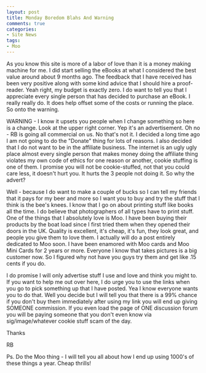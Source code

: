 ```yaml
---
layout: post
title: Monday Boredom Blahs And Warning
comments: true
categories:
- Site News
tags:
- Moo
---
```

As you know this site is more of a labor of love than it is a money making machine for me. I did start selling the eBooks at what I considered the best value around about 9 months ago. The feedback that I have received has been very positive along with some kind advice that I should hire a proof-reader. Yeah right, my budget is exactly zero. I do want to tell you that I appreciate every single person that has decided to purchase an eBook. I really really do. It does help offset some of the costs or running the place. So onto the warning.

WARNING - I know it upsets you people when I change something so here is a change. Look at the upper right corner. Yep it's an advertisement. Oh no - RB is going all commercial on us. No that's not it. I decided a long time ago I am not going to do the "Donate" thing for lots of reasons. I also decided that I do not want to be in the affiliate business. The internet is an ugly ugly place almost every single person that makes money doing the affiliate thing violates my own code of ethics for one reason or another, cookie stuffing is one of them. I promise you will not be cookie-stuffed, not that you could care less, it doesn't hurt you. It hurts the 3 people not doing it. So why the advert?

Well - because I do want to make a couple of bucks so I can tell my friends that it pays for my beer and more so I want you to buy and try the stuff that I think is the bee's knees. I know that I go on about printing stuff like books all the time. I do believe that photographers of all types have to print stuff. One of the things that I absolutely love is Moo. I have been buying their products by the boat load since I first tried them when they opened their doors in the UK. Quality is excellent, it's cheap, it's fun, they look great, and people you give them to love them. I actually will do a post entirely dedicated to Moo soon. I have been enamored with Moo cards and Moo Mini Cards for 2 years or more. Everyone I know that takes pictures is a big customer now. So I figured why not have you guys try them and get like .15 cents if you do.

I do promise I will only advertise stuff I use and love and think you might to. If you want to help me out over here, I do urge you to use the links when you go to pick something up that I have posted. Yea I know everyone wants you to do that. Well you decide but I will tell you that there is a 99% chance if you don't buy them immediately after using my link you will end up giving SOMEONE commission. If you even load the page of ONE discussion forum you will be paying someone that you don't even know via sig/image/whatever cookie stuff scam of the day.

Thanks

RB

Ps. Do the Moo thing - I will tell you all about how I end up using 1000's of these things a year. Cheap thrills!